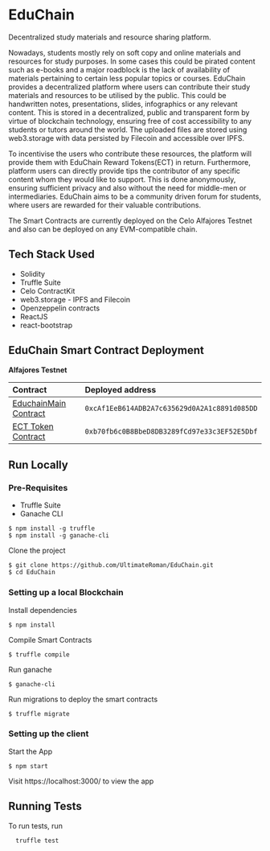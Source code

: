 # EduChain
Decentralized study materials and resource sharing platform.

Nowadays, students mostly rely on soft copy and online materials and resources for study purposes. In some cases this could be pirated content such as e-books and a major roadblock is the lack of availability of materials pertaining to certain less popular topics or courses. EduChain provides a decentralized platform where users can contribute their study materials and resources to be utilised by the public. This could be handwritten notes, presentations, slides, infographics or any relevant content. This is stored in a decentralized, public and transparent form by virtue of blockchain technology, ensuring free of cost accessibility to any students or tutors around the world. The uploaded files are stored using web3.storage with data persisted by Filecoin and accessible over IPFS.

To incentivise the users who contribute these resources, the platform will provide them with EduChain Reward Tokens(ECT) in return. Furthermore, platform users can directly provide tips the contributor of any specific content whom they would like to support. This is done anonymously, ensuring sufficient privacy and also without the need for middle-men or intermediaries. EduChain aims to be a community driven forum for students, where users are rewarded for their valuable contributions.

The Smart Contracts are currently deployed on the Celo Alfajores Testnet and also can be deployed on any EVM-compatible chain.

## Tech Stack Used

- Solidity
- Truffle Suite
- Celo ContractKit
- web3.storage - IPFS and Filecoin
- Openzeppelin contracts
- ReactJS
- react-bootstrap

## EduChain Smart Contract Deployment

**Alfajores Testnet**

| Contract | Deployed address  |
| :----- | :- |
| [EduchainMain Contract](https://alfajores-blockscout.celo-testnet.org/address/0xcAf1EeB614ADB2A7c635629d0A2A1c8891d085DD/transactions) | `0xcAf1EeB614ADB2A7c635629d0A2A1c8891d085DD` |
| [ECT Token Contract](https://alfajores-blockscout.celo-testnet.org/address/0xb70fb6c0B8BbeD8DB3289fCd97e33c3EF52E5Dbf/transactions) | `0xb70fb6c0B8BbeD8DB3289fCd97e33c3EF52E5Dbf`|

## Run Locally

### Pre-Requisites

- Truffle Suite
- Ganache CLI

```
$ npm install -g truffle
$ npm install -g ganache-cli
```  
Clone the project

```
$ git clone https://github.com/UltimateRoman/EduChain.git
$ cd EduChain
```
### Setting up a local Blockchain
Install dependencies

```
$ npm install
```

Compile Smart Contracts

```
$ truffle compile
```

Run ganache

```
$ ganache-cli
```  

Run migrations to deploy the smart contracts

```
$ truffle migrate
```  

### Setting up the client

Start the App

```
$ npm start
```

Visit https://localhost:3000/ to view the app


## Running Tests

To run tests, run

```
  truffle test
```
